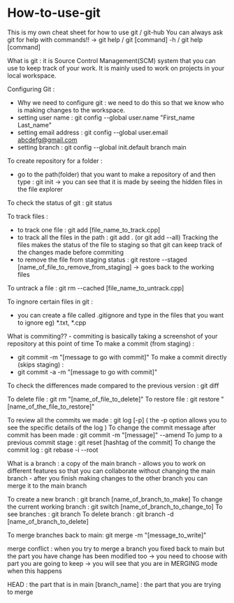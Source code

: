 # How-to-use-git
This is my own cheat sheet for how to use git / git-hub
You can always ask git for help with commands!! 
        -> git help / git [command] -h / git help [command]

What is git : it is Source Control Management(SCM) system that you can use to keep track of your work. It is mainly used to work on projects in your local workspace.

Configuring Git :
 - Why we need to configure git : we need to do this so that we know who is making changes to the workspace.
- setting user name :         git config --global user.name "First_name Last_name"
- setting email address :     git config --global user.email abcdefg@gmail.com
- setting branch :            git config --global init.default branch main

To create repository for a folder :
- go to the path(folder) that you want to make a repository of and then type  :     git init
-> you can see that it is made by seeing the hidden files in the file explorer

To check the status of git : git status

To track files : 
 - to track one file :                       git add [file_name_to_track.cpp]
 - to track all the files in the path :      git add . (or git add --all)
Tracking the files makes the status of the file to staging so that git can keep track of the changes made before commiting
 - to remove the file from staging status :  git restore --staged [name_of_file_to_remove_from_staging] -> goes back to the working files

To untrack a file : git rm --cached [file_name_to_untrack.cpp]

To ingnore certain files in git :
- you can create a file called .gitignore and type in the files that you want to ignore
eg) *.txt, *.cpp

What is commiting?? - commiting is basically taking a screenshot of your repository at this point of time
To make a commit (from staging) : 
 - git commit -m "[message to go with commit]"
To make a commit directly (skips staging) :
  - git commit -a -m "[message to go with commit]"
 
To check the differences made compared to the previous version : git diff
 
To delete file : git rm "[name_of_file_to_delete]"
To restore file : git restore "[name_of_the_file_to_restore]"
 
To review all the commits we made :                         git log [-p] ( the -p option allows you to see the specific details of the log )
To change the commit message after commit has been made :   git commit -m "[message]" --amend
To jump to a previous commit stage :                        git reset [hashtag of the commit]
To change the commit log :                                  git rebase -i --root
 
What is a branch : a copy of the main branch - allows you to work on different features so that you can collaborate without changing the main branch - after you finish making changes to the other branch you can merge it to the main branch

To create a new branch :                  git branch [name_of_branch_to_make]
To change the current working branch :    git switch [name_of_branch_to_change_to]
To see branches :                         git branch
To delete branch :                        git branch -d [name_of_branch_to_delete]

To merge branches back to main: git merge -m "[message_to_write]"

merge conflict : when you try to merge a branch you fixed back to main but the part you have change has been modified too
-> you need to choose with part you are going to keep
-> you will see that you are in MERGING mode when this happens

HEAD : the part that is in main
[branch_name] : the part that you are trying to merge

